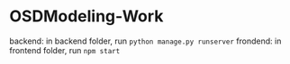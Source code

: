 # OSDModeling-Work
backend: in backend folder, run `python manage.py runserver`
frondend: in frontend folder, run `npm start`